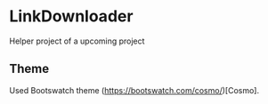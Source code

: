 # LinkDownloader
Helper project of a upcoming project

## Theme
Used Bootswatch theme (https://bootswatch.com/cosmo/)[Cosmo].
